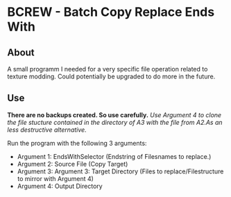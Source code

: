 # BCREW - Batch Copy Replace Ends With

## About

A small programm I needed for a very specific file operation related to texture modding.
Could potentially be upgraded to do more in the future.

## Use

**There are no backups created. So use carefully.**
*Use Argument 4 to clone the file stucture contained in the directory  of A3 with the file from A2.As an less destructive alternative.*

Run the program with the following 3 arguments:
- Argument 1: EndsWithSelector (Endstring of Filesnames to replace.)
- Argument 2: Source File (Copy Target)
- Argument 3: Argument 3: Target Directory (Files to replace/Filestructure to mirror with Argument 4)
- Argument 4: Output Directory
